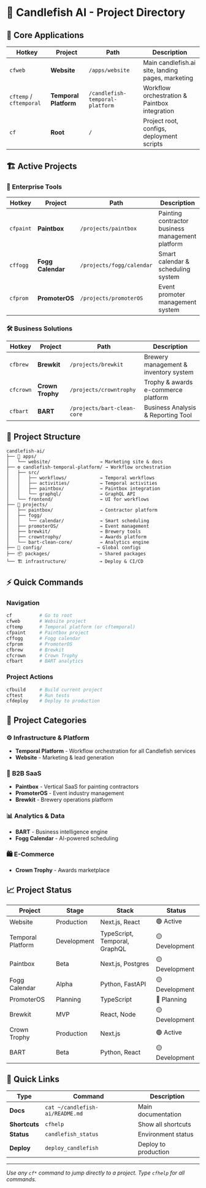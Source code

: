 # 🐠 Candlefish AI - Project Directory

## 🎯 Core Applications

| Hotkey | Project | Path | Description |
|--------|---------|------|-------------|
| `cfweb` | **Website** | `/apps/website` | Main candlefish.ai site, landing pages, marketing |
| `cftemp` / `cftemporal` | **Temporal Platform** | `/candlefish-temporal-platform` | Workflow orchestration & Paintbox integration |
| `cf` | **Root** | `/` | Project root, configs, deployment scripts |

## 🏗️ Active Projects

### 💼 Enterprise Tools

| Hotkey | Project | Path | Description |
|--------|---------|------|-------------|
| `cfpaint` | **Paintbox** | `/projects/paintbox` | Painting contractor business management platform |
| `cffogg` | **Fogg Calendar** | `/projects/fogg/calendar` | Smart calendar & scheduling system |
| `cfprom` | **PromoterOS** | `/projects/promoterOS` | Event promoter management system |

### 🛠️ Business Solutions

| Hotkey | Project | Path | Description |
|--------|---------|------|-------------|
| `cfbrew` | **Brewkit** | `/projects/brewkit` | Brewery management & inventory system |
| `cfcrown` | **Crown Trophy** | `/projects/crowntrophy` | Trophy & awards e-commerce platform |
| `cfbart` | **BART** | `/projects/bart-clean-core` | Business Analysis & Reporting Tool |

## 📁 Project Structure

```
candlefish-ai/
├── 📱 apps/
│   └── website/                  → Marketing site & docs
├── ⚙️ candlefish-temporal-platform/ → Workflow orchestration
│   ├── src/
│   │   ├── workflows/            → Temporal workflows
│   │   ├── activities/           → Temporal activities
│   │   ├── paintbox/             → Paintbox integration
│   │   └── graphql/              → GraphQL API
│   └── frontend/                 → UI for workflows
├── 🚀 projects/
│   ├── paintbox/                 → Contractor platform
│   ├── fogg/
│   │   └── calendar/             → Smart scheduling
│   ├── promoterOS/               → Event management
│   ├── brewkit/                  → Brewery tools
│   ├── crowntrophy/              → Awards platform
│   └── bart-clean-core/          → Analytics engine
├── 🔧 config/                    → Global configs
├── 📦 packages/                  → Shared packages
└── 🏗️ infrastructure/            → Deploy & CI/CD
```

## ⚡ Quick Commands

### Navigation

```bash
cf          # Go to root
cfweb       # Website project
cftemp      # Temporal platform (or cftemporal)
cfpaint     # Paintbox project
cffogg      # Fogg calendar
cfprom      # PromoterOS
cfbrew      # Brewkit
cfcrown     # Crown Trophy
cfbart      # BART analytics
```

### Project Actions

```bash
cfbuild     # Build current project
cftest      # Run tests
cfdeploy    # Deploy to production
```

## 🎨 Project Categories

### ⚙️ **Infrastructure & Platform**

- **Temporal Platform** - Workflow orchestration for all Candlefish services
- **Website** - Marketing & lead generation

### 🏢 **B2B SaaS**

- **Paintbox** - Vertical SaaS for painting contractors
- **PromoterOS** - Event industry management
- **Brewkit** - Brewery operations platform

### 📊 **Analytics & Data**

- **BART** - Business intelligence engine
- **Fogg Calendar** - AI-powered scheduling

### 🛍️ **E-Commerce**

- **Crown Trophy** - Awards marketplace

## 📈 Project Status

| Project | Stage | Stack | Status |
|---------|-------|-------|--------|
| Website | Production | Next.js, React | 🟢 Active |
| Temporal Platform | Development | TypeScript, Temporal, GraphQL | 🟡 Development |
| Paintbox | Beta | Next.js, Postgres | 🟡 Development |
| Fogg Calendar | Alpha | Python, FastAPI | 🟡 Development |
| PromoterOS | Planning | TypeScript | 🔵 Planning |
| Brewkit | MVP | React, Node | 🟡 Development |
| Crown Trophy | Production | Next.js | 🟢 Active |
| BART | Beta | Python, React | 🟡 Development |

## 🔗 Quick Links

| Type | Command | Description |
|------|---------|-------------|
| **Docs** | `cat ~/candlefish-ai/README.md` | Main documentation |
| **Shortcuts** | `cfhelp` | Show all shortcuts |
| **Status** | `candlefish_status` | Environment status |
| **Deploy** | `deploy_candlefish` | Deploy to production |

---
*Use any `cf*` command to jump directly to a project. Type `cfhelp` for all commands.*
